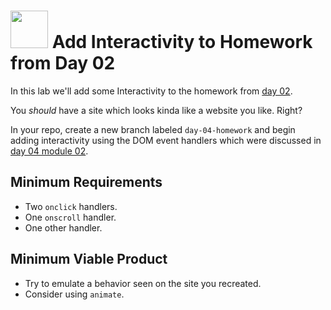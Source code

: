 # <img src="https://cloud.githubusercontent.com/assets/7833470/10423298/ea833a68-7079-11e5-84f8-0a925ab96893.png" width="60"> Add Interactivity to Homework from Day 02

In this lab we'll add some Interactivity to the homework from <a href="https://github.com/sf-wdi-24/site-recreation" target="_blank">day 02</a>.

You *should* have a site which looks kinda like a website you like. Right?

In your repo, create a new branch labeled `day-04-homework` and begin adding interactivity using the DOM event handlers which were discussed in <a href="https://github.com/sf-wdi-24/modules/tree/master/week-01-controlling-the-dom/day-04/module-02/readme.md" target="_blank">day 04 module 02</a>.

## Minimum Requirements

* Two `onclick` handlers.
* One `onscroll` handler.
* One other handler.

## Minimum Viable Product

* Try to emulate a behavior seen on the site you recreated.
* Consider using `animate`.
